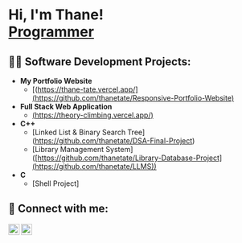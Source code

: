 <h1>Hi, I'm Thane! <br/><a href="https://github.com/thanetate">Programmer</a></h1>

<h2>👨‍💻 Software Development Projects:</h2>

- <b>My Portfolio Website</b>
   - [(https://thane-tate.vercel.app/](https://github.com/thanetate/Responsive-Portfolio-Website)
- <b>Full Stack Web Application</b>
  - [(https://theory-climbing.vercel.app/)](https://github.com/thanetate/Clothing-Website)
- <b>C++</b>
   - [Linked List & Binary Search Tree] (https://github.com/thanetate/DSA-Final-Project)
   - [Library Management System] ([https://github.com/thanetate/Library-Database-Project](https://github.com/thanetate/LLMS))
- <b>C</b>
   - [Shell Project]

<h2> 🤳 Connect with me:</h2>

[<img align="left" alt="thanetate | LinkedIn" width="22px" src="https://cdn.jsdelivr.net/npm/simple-icons@v3/icons/linkedin.svg" />][linkedin]
[<img align="left" alt="thanetate | Instagram" width="22px" src="https://cdn.jsdelivr.net/npm/simple-icons@v3/icons/instagram.svg" />][instagram]

[instagram]: https://www.instagram.com/thane.tate/
[linkedin]: https://linkedin.com/in/thane-tate-940302227

